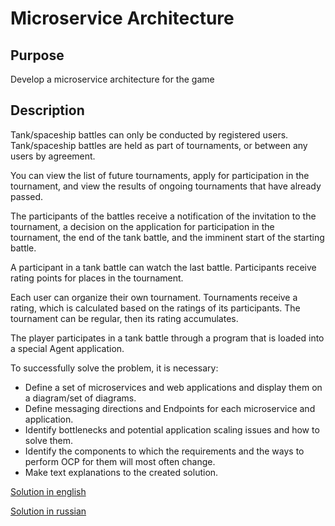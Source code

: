 # Microservice Architecture

## Purpose
Develop a microservice architecture for the game
## Description
Tank/spaceship battles can only be conducted by registered users. Tank/spaceship battles are held as part of tournaments, or between any users by agreement.

You can view the list of future tournaments, apply for participation in the tournament, and view the results of ongoing tournaments that have already passed.

The participants of the battles receive a notification of the invitation to the tournament, a decision on the application for participation in the tournament, the end of the tank battle, and the imminent start of the starting battle.

A participant in a tank battle can watch the last battle. Participants receive rating points for places in the tournament.

Each user can organize their own tournament. Tournaments receive a rating, which is calculated based on the ratings of its participants. The tournament can be regular, then its rating accumulates.

The player participates in a tank battle through a program that is loaded into a special Agent application.

To successfully solve the problem, it is necessary:

- Define a set of microservices and web applications and display them on a diagram/set of diagrams.
- Define messaging directions and Endpoints for each microservice and application.
- Identify bottlenecks and potential application scaling issues and how to solve them.
- Identify the components to which the requirements and the ways to perform OCP for them will most often change.
- Make text explanations to the created solution.

[Solution in english](SOLUTION.md)

[Solution in russian](SOLUTION_RU.md)
